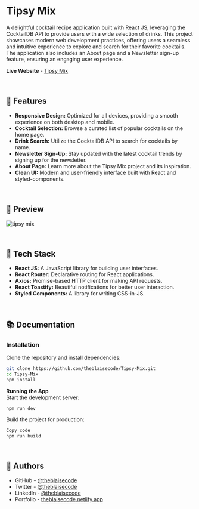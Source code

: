 # Tipsy Mix
A delightful cocktail recipe application built with React JS, leveraging the CocktailDB API to provide users with a wide selection of drinks. This project showcases modern web development practices, offering users a seamless and intuitive experience to explore and search for their favorite cocktails. The application also includes an About page and a Newsletter sign-up feature, ensuring an engaging user experience.

**Live Website** - [Tipsy Mix](https://theblaisecode.github.io/Tipsy-Mix/)

<br/>

## 🚀 Features
- **Responsive Design:** Optimized for all devices, providing a smooth experience on both desktop and mobile.
- **Cocktail Selection:** Browse a curated list of popular cocktails on the home page.
- **Drink Search:** Utilize the CocktailDB API to search for cocktails by name.
- **Newsletter Sign-Up:** Stay updated with the latest cocktail trends by signing up for the newsletter.
- **About Page:** Learn more about the Tipsy Mix project and its inspiration.
- **Clean UI:** Modern and user-friendly interface built with React and styled-components.

<br/>

## 🍹 Preview
![tipsy mix](https://github.com/user-attachments/assets/3f350c25-5009-4331-8920-a4364fbee256)


<br/>

## 🔧 Tech Stack
- **React JS:** A JavaScript library for building user interfaces.
- **React Router:** Declarative routing for React applications.
- **Axios:** Promise-based HTTP client for making API requests.
- **React Toastify:** Beautiful notifications for better user interaction.
- **Styled Components:** A library for writing CSS-in-JS.

<br/>

## 📚 Documentation

### Installation 
Clone the repository and install dependencies:

```bash
git clone https://github.com/theblaisecode/Tipsy-Mix.git
cd Tipsy-Mix
npm install
```

**Running the App**<br/>
Start the development server:

```bas
npm run dev
```

Build the project for production:
```bash
Copy code
npm run build
```

<br/>

## 👥 Authors
- GitHub - [@theblaisecode](https://github.com/theblaisecode)
- Twitter - [@theblaisecode](https://twitter.com/theblaisecode)
- LinkedIn - [@theblaisecode](https://www.linkedin.com/in/theblaisecode)
- Portfolio - [theblaisecode.netlify.app](https://theblaisecode.netlify.app/)

